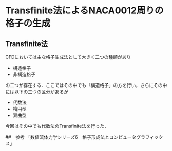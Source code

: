 # Transfinite法によるNACA0012周りの格子の生成
## Transfinite法
CFDにおいては主な格子生成法として大きく二つの種類があり　　

- 構造格子
- 非構造格子

の二つが存在する．ここではその中でも「構造格子」の方を行い，さらにその中には以下の三つの区分があるが  

- 代数法
- 楕円型
- 双曲型

今回はその中でも代数法のTransfinite法を行った．

##　参考
「数値流体力学シリーズ6　格子形成法とコンピュータグラフィックス」
